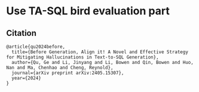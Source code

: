 # Use TA-SQL bird evaluation part

## Citation
```text
@article{qu2024before,
  title={Before Generation, Align it! A Novel and Effective Strategy for Mitigating Hallucinations in Text-to-SQL Generation},
  author={Qu, Ge and Li, Jinyang and Li, Bowen and Qin, Bowen and Huo, Nan and Ma, Chenhao and Cheng, Reynold},
  journal={arXiv preprint arXiv:2405.15307},
  year={2024}
}
```



